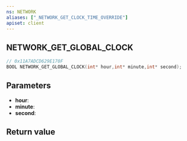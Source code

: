 ```yaml
---
ns: NETWORK
aliases: ["_NETWORK_GET_CLOCK_TIME_OVERRIDE"]
apiset: client
---
```

## NETWORK_GET_GLOBAL_CLOCK

```c
// 0x11A7ADCD629E170F
BOOL NETWORK_GET_GLOBAL_CLOCK(int* hour,int* minute,int* second);
```


## Parameters
* **hour**:
* **minute**:
* **second**:

## Return value

